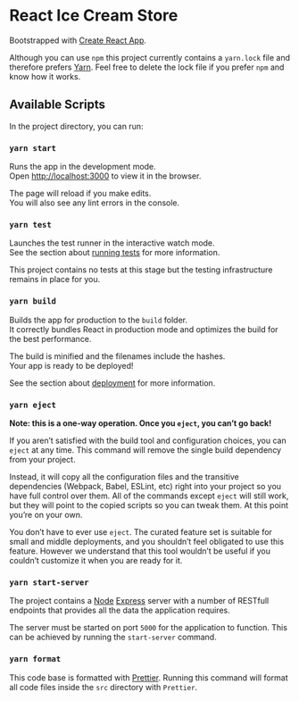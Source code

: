 # React Ice Cream Store

Bootstrapped with [Create React App](https://github.com/facebook/create-react-app).

Although you can use `npm` this project currently contains a `yarn.lock` file and therefore prefers [Yarn](https://yarnpkg.com/en/). Feel free to delete the lock file if you prefer `npm` and know how it works.

## Available Scripts

In the project directory, you can run:

### `yarn start`

Runs the app in the development mode.<br>
Open [http://localhost:3000](http://localhost:3000) to view it in the browser.

The page will reload if you make edits.<br>
You will also see any lint errors in the console.

### `yarn test`

Launches the test runner in the interactive watch mode.<br>
See the section about [running tests](https://facebook.github.io/create-react-app/docs/running-tests) for more information.

This project contains no tests at this stage but the testing infrastructure remains in place for you.

### `yarn build`

Builds the app for production to the `build` folder.<br>
It correctly bundles React in production mode and optimizes the build for the best performance.

The build is minified and the filenames include the hashes.<br>
Your app is ready to be deployed!

See the section about [deployment](https://facebook.github.io/create-react-app/docs/deployment) for more information.

### `yarn eject`

**Note: this is a one-way operation. Once you `eject`, you can’t go back!**

If you aren’t satisfied with the build tool and configuration choices, you can `eject` at any time. This command will remove the single build dependency from your project.

Instead, it will copy all the configuration files and the transitive dependencies (Webpack, Babel, ESLint, etc) right into your project so you have full control over them. All of the commands except `eject` will still work, but they will point to the copied scripts so you can tweak them. At this point you’re on your own.

You don’t have to ever use `eject`. The curated feature set is suitable for small and middle deployments, and you shouldn’t feel obligated to use this feature. However we understand that this tool wouldn’t be useful if you couldn’t customize it when you are ready for it.

### `yarn start-server`

The project contains a [Node](https://nodejs.org/en/) [Express](https://expressjs.com/) server with a number of RESTfull endpoints that provides all the data the application requires.

The server must be started on port `5000` for the application to function. This can be achieved by running the `start-server` command.

### `yarn format`

This code base is formatted with [Prettier](https://github.com/prettier/prettier). Running this command will format all code files inside the `src` directory with `Prettier`.

